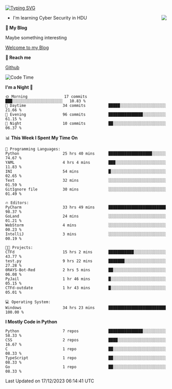 [![Typing SVG](https://readme-typing-svg.herokuapp.com?font=Fira+Code&pause=1000&random=false&width=450&height=60&lines=Hello+%F0%9F%91%8B%F0%9F%8F%BB;I'm+JBNRZ)](https://git.io/typing-svg)

<a href="#">
  <img align="right" src="https://github-readme-stats.vercel.app/api?username=JBNRZ&show_icons=true&bg_color=15,f2f7fd,E0EAFC" />
</a>

- I'm learning Cyber Security in HDU

 **🌱 My Blog**

Maybe something interesting

[Welcome to my Blog](https://jbnrz.com.cn/)

 **💬 Reach me** 

[Github](https://github.com/JBNRZ)


<!--START_SECTION:waka-->
![Code Time](http://img.shields.io/badge/Code%20Time-198%20hrs%2027%20mins-blue)

**I'm a Night 🦉** 

```text
🌞 Morning                17 commits          ███░░░░░░░░░░░░░░░░░░░░░░   10.83 % 
🌆 Daytime                34 commits          █████░░░░░░░░░░░░░░░░░░░░   21.66 % 
🌃 Evening                96 commits          ███████████████░░░░░░░░░░   61.15 % 
🌙 Night                  10 commits          ██░░░░░░░░░░░░░░░░░░░░░░░   06.37 % 
```


📊 **This Week I Spent My Time On** 

```text
💬 Programming Languages: 
Python                   25 hrs 40 mins      ███████████████████░░░░░░   74.67 % 
YAML                     4 hrs 4 mins        ███░░░░░░░░░░░░░░░░░░░░░░   11.83 % 
INI                      54 mins             █░░░░░░░░░░░░░░░░░░░░░░░░   02.65 % 
Text                     32 mins             ░░░░░░░░░░░░░░░░░░░░░░░░░   01.59 % 
GitIgnore file           30 mins             ░░░░░░░░░░░░░░░░░░░░░░░░░   01.49 % 

🔥 Editors: 
PyCharm                  33 hrs 49 mins      █████████████████████████   98.37 % 
GoLand                   24 mins             ░░░░░░░░░░░░░░░░░░░░░░░░░   01.21 % 
WebStorm                 4 mins              ░░░░░░░░░░░░░░░░░░░░░░░░░   00.23 % 
IntelliJ                 3 mins              ░░░░░░░░░░░░░░░░░░░░░░░░░   00.19 % 

🐱‍💻 Projects: 
CTFd                     15 hrs 2 mins       ███████████░░░░░░░░░░░░░░   43.77 % 
test.py                  9 hrs 22 mins       ███████░░░░░░░░░░░░░░░░░░   27.28 % 
0RAYS-Bot-Red            2 hrs 5 mins        ██░░░░░░░░░░░░░░░░░░░░░░░   06.08 % 
PyJail                   1 hr 46 mins        █░░░░░░░░░░░░░░░░░░░░░░░░   05.15 % 
CTFd-outdate             1 hr 43 mins        █░░░░░░░░░░░░░░░░░░░░░░░░   05.01 % 

💻 Operating System: 
Windows                  34 hrs 23 mins      █████████████████████████   100.00 % 
```

**I Mostly Code in Python** 

```text
Python                   7 repos             ███████████████░░░░░░░░░░   58.33 % 
CSS                      2 repos             ████░░░░░░░░░░░░░░░░░░░░░   16.67 % 
C                        1 repo              ██░░░░░░░░░░░░░░░░░░░░░░░   08.33 % 
TypeScript               1 repo              ██░░░░░░░░░░░░░░░░░░░░░░░   08.33 % 
Go                       1 repo              ██░░░░░░░░░░░░░░░░░░░░░░░   08.33 % 
```




 Last Updated on 17/12/2023 06:14:41 UTC
<!--END_SECTION:waka-->
